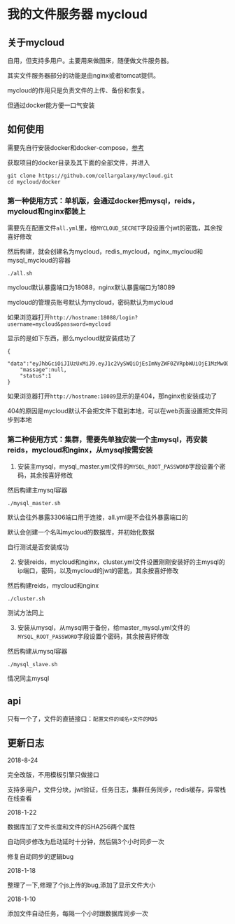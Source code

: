 # 我的文件服务器 mycloud

## 关于mycloud
自用，但支持多用户。主要用来做图床，随便做文件服务器。

其实文件服务器部分的功能是由nginx或者tomcat提供。

mycloud的作用只是负责文件的上传、备份和恢复。

但通过docker能方便一口气安装

## 如何使用
需要先自行安装docker和docker-compose，[参考](https://yeasy.gitbooks.io/docker_practice/ "参考")

获取项目的docker目录及其下面的全部文件，并进入

```shell
git clone https://github.com/cellargalaxy/mycloud.git
cd mycloud/docker
```

### 第一种使用方式：单机版，会通过docker把mysql，reids，mycloud和nginx都装上

需要先在配置文件`all.yml`里，给`MYCLOUD_SECRET`字段设置个jwt的密匙，其余按喜好修改

然后构建，就会创建名为mycloud，redis_mycloud，nginx_mycloud和mysql_mycloud的容器

```shell
./all.sh
```

mycloud默认暴露端口为18088，nginx默认暴露端口为18089

mycloud的管理员账号默认为mycloud，密码默认为mycloud

如果浏览器打开`http://hostname:18088/login?username=mycloud&password=mycloud`

显示的是如下东西，那么mycloud就安装成功了

```aidl
{
    "data":"eyJhbGciOiJIUzUxMiJ9.eyJ1c2VySWQiOjEsImNyZWF0ZVRpbWUiOjE1MzMwODE2MDAwMDAsInVwZGF0ZVRpbWUiOjE1MzMwODE2MDAwMDAsInBlcm1pc3Npb25zIjoiUk9PVCxBRE1JTixVU0VSIiwic3ViIjoibXljbG91ZCIsImV4cCI6MTUzNTEwMTYwNX0.o7uQ5E6EBy6_yn8CjYFJSCvG2HwRLUILDtJZ0Ci7dnrHeDFPrE6PJbLu7C2ljVU6LRjBHg1buux3omhCAWU7GQ",
    "massage":null,
    "status":1
}
```

如果浏览器打开`http://hostname:18089`显示的是404，那nginx也安装成功了

404的原因是mycloud默认不会把文件下载到本地，可以在web页面设置把文件同步到本地

### 第二种使用方式：集群，需要先单独安装一个主mysql，再安装reids，mycloud和nginx，从mysql按需安装

1. 安装主mysql，mysql_master.yml文件的`MYSQL_ROOT_PASSWORD`字段设置个密码，其余按喜好修改

然后构建主mysql容器

```shell
./mysql_master.sh
```

默认会往外暴露3306端口用于连接，all.yml是不会往外暴露端口的

默认会创建一个名叫mycloud的数据库，并初始化数据

自行测试是否安装成功

2. 安装reids，mycloud和nginx，cluster.yml文件设置刚刚安装好的主mysql的ip端口，密码，以及mycloud的jwt的密匙，其余按喜好修改

然后构建reids，mycloud和nginx

```shell
./cluster.sh
```

测试方法同上

3. 安装从mysql，从mysql用于备份，给master_mysql.yml文件的`MYSQL_ROOT_PASSWORD`字段设置个密码，其余按喜好修改

然后构建从mysql容器

```shell
./mysql_slave.sh
```

情况同主mysql

## api
只有一个了，文件的直链接口：`配置文件的域名+文件的MD5`

## 更新日志
2018-8-24

完全改版，不用模板引擎只做接口

支持多用户，文件分块，jwt验证，任务日志，集群任务同步，redis缓存，异常栈在线查看

2018-1-22

数据库加了文件长度和文件的SHA256两个属性

自动同步修改为启动延时十分钟，然后隔3个小时同步一次

修复自动同步的逻辑bug

2018-1-18

整理了一下,修理了个js上传的bug,添加了显示文件大小

2018-1-10

添加文件自动任务，每隔一个小时跟数据库同步一次